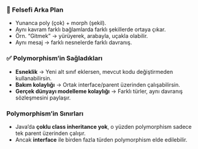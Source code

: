 ### 🧠 Felsefi Arka Plan
- Yunanca poly (çok) + morph (şekil).
- Aynı kavram farklı bağlamlarda farklı şekillerde ortaya çıkar.
- Örn. “Gitmek” → yürüyerek, arabayla, uçakla olabilir.
- Aynı mesaj → farklı nesnelerde farklı davranış.

### ✅ Polymorphism’in Sağladıkları
- **Esneklik** → Yeni alt sınıf eklersen, mevcut kodu değiştirmeden kullanabilirsin.
- **Bakım kolaylığı** → Ortak interface/parent üzerinden çalışabilirsin.
- **Gerçek dünyayı modelleme kolaylığı** → Farklı türler, aynı davranış sözleşmesini paylaşır.

### Polymorphism’in Sınırları
- Java’da **çoklu class inheritance yok**, o yüzden polymorphism sadece tek parent üzerinden çalışır.
- Ancak **interface** ile birden fazla türden polymorphism elde edilebilir.